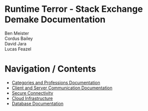 # Runtime Terror - Stack Exchange Demake Documentation

Ben Meister <br>
Cordus Bailey <br>
David Jara <br>
Lucas Feazel <br>

# Navigation / Contents

<ul>
	<li><a href="categories-and-professions/index.html">Categories and Professions Documentation</a></li>
	<li><a href="client-server-communication/index.html">Client and Server Communication Documentation</a></li>
	<li><a href="secure-connection/index.html">Secure Connectivity</a></li>
	<li><a href="cloud-infrastructure/index.html">Cloud Infrastructure</a></li>
	<li><a href="">Database Documentation</a></li>
</ul>
